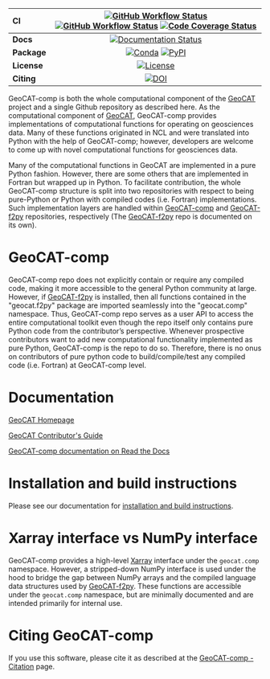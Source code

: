 | CI           | [![GitHub Workflow Status][github-ci-badge]][github-ci-link] [![GitHub Workflow Status][github-upstream-ci-badge]][github-upstream-ci-link] [![Code Coverage Status][codecov-badge]][codecov-link] |
| :----------- | :----------------------------------------------------------------------------------------------------------------------------------------------------------------------------------: |
| **Docs**     |                                                                    [![Documentation Status][rtd-badge]][rtd-link]                                                                    |
| **Package**  |                                                         [![Conda][conda-badge]][conda-link] [![PyPI][pypi-badge]][pypi-link]                                                         |
| **License**  |                                                                        [![License][license-badge]][repo-link]                                                                        |
| **Citing**  |                                                                              [![DOI][doi-badge]][doi-link]                                                                            |



GeoCAT-comp is both the whole computational component of the [GeoCAT](https://geocat.ucar.edu/)
project and a single Github repository as described here. As the computational component of
[GeoCAT](https://geocat.ucar.edu/), GeoCAT-comp provides implementations of computational functions for operating
on geosciences data. Many of these functions originated in NCL and were translated into Python with the help of GeoCAT-comp;
however, developers are welcome to come up with novel computational functions for geosciences data.

Many of the computational functions in GeoCAT are implemented in a pure Python fashion. However,
there are some others that are implemented in Fortran but wrapped up in Python. To facilitate
contribution, the whole GeoCAT-comp structure is split into two repositories with respect to
being pure-Python or Python with compiled codes (i.e. Fortran) implementations. Such implementation
layers are handled within [GeoCAT-comp](https://github.com/NCAR/geocat-comp) and
[GeoCAT-f2py](https://github.com/NCAR/geocat-f2py) repositories, respectively (The
[GeoCAT-f2py](https://github.com/NCAR/geocat-f2py) repo is documented on its own).


# GeoCAT-comp

GeoCAT-comp repo does not explicitly contain or require any compiled code, making it more
accessible to the general Python community at large. However, if
[GeoCAT-f2py](https://github.com/NCAR/geocat-f2py) is installed, then all functions contained in
the "geocat.f2py" package are imported seamlessly into the "geocat.comp" namespace. Thus,
GeoCAT-comp repo serves as a user API to access the entire computational toolkit even though the
repo itself only contains pure Python code from the contributor’s perspective. Whenever prospective
contributors want to add new computational functionality implemented as pure Python, GeoCAT-comp
is the repo to do so. Therefore, there is no onus on contributors of pure python code to
build/compile/test any compiled code (i.e. Fortran) at GeoCAT-comp level.


# Documentation

[GeoCAT Homepage](https://geocat.ucar.edu/)

[GeoCAT Contributor's Guide](https://geocat.ucar.edu/pages/contributing.html)

[GeoCAT-comp documentation on Read the Docs](https://geocat-comp.readthedocs.io)


# Installation and build instructions

Please see our documentation for
[installation and build instructions](https://github.com/NCAR/geocat-comp/blob/main/INSTALLATION.md).


# Xarray interface vs NumPy interface

GeoCAT-comp provides a high-level [Xarray](http://xarray.pydata.org/en/stable/) interface under the
`geocat.comp` namespace. However, a stripped-down NumPy interface is used under the hood to bridge
the gap between NumPy arrays and the compiled language data structures used by
[GeoCAT-f2py](https://github.com/NCAR/geocat-f2py). These functions are accessible under the
`geocat.comp` namespace, but are minimally documented and are
intended primarily for internal use.

# Citing GeoCAT-comp

If you use this software, please cite it as described at the [GeoCAT-comp - Citation](
https://geocat-comp.readthedocs.io/en/latest/citation.html) page.


[github-ci-badge]: https://img.shields.io/github/actions/workflow/status/NCAR/geocat-comp/ci.yml?branch=main&label=CI&style=for-the-badge
[github-ci-link]: https://github.com/NCAR/geocat-comp/actions/workflows/ci.yml
[github-upstream-ci-badge]: https://img.shields.io/github/actions/workflow/status/NCAR/geocat-comp/upstream-dev-ci.yml?branch=main&label=Upstream%20CI&style=for-the-badge
[github-upstream-ci-link]: https://github.com/NCAR/geocat-comp/actions/workflows/upstream-dev-ci.yml
[codecov-badge]: https://img.shields.io/codecov/c/github/NCAR/geocat-comp.svg?logo=codecov&style=for-the-badge&color=brightgreen
[codecov-link]: https://codecov.io/gh/NCAR/geocat-comp/coverage.yml
[rtd-badge]: https://img.shields.io/readthedocs/geocat-comp/latest.svg?style=for-the-badge
[rtd-link]: https://geocat-comp.readthedocs.io/en/latest/?badge=latest
[pypi-badge]: https://img.shields.io/pypi/v/geocat-comp?logo=pypi&style=for-the-badge
[pypi-link]: https://pypi.org/project/geocat-comp
[conda-badge]: https://img.shields.io/conda/vn/conda-forge/geocat-comp?logo=anaconda&style=for-the-badge
[conda-link]: https://anaconda.org/conda-forge/geocat-comp
[license-badge]: https://img.shields.io/github/license/NCAR/geocat-comp?style=for-the-badge
[comment]: <> ([doi-badge]: https://img.shields.io/badge/DOI-10.5065%2Fa8pp--4358-brightgreen?style=for-the-badge)
[comment]: <> ([doi-link]: https://doi.org/10.5065/a8pp-4358)
[doi-badge]: https://zenodo.org/badge/DOI/10.5281/zenodo.6607205.svg
[doi-link]: https://doi.org/10.5281/zenodo.6607205
[repo-link]: https://github.com/NCAR/geocat-comp
